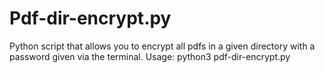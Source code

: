 # Pdf-dir-encrypt.py
Python script that allows you to encrypt all pdfs in a given directory with a password given via the terminal.
Usage: python3 pdf-dir-encrypt.py <password>
